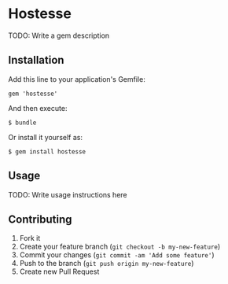 # Hostesse

TODO: Write a gem description

## Installation

Add this line to your application's Gemfile:

    gem 'hostesse'

And then execute:

    $ bundle

Or install it yourself as:

    $ gem install hostesse

## Usage

TODO: Write usage instructions here

## Contributing

1. Fork it
2. Create your feature branch (`git checkout -b my-new-feature`)
3. Commit your changes (`git commit -am 'Add some feature'`)
4. Push to the branch (`git push origin my-new-feature`)
5. Create new Pull Request
